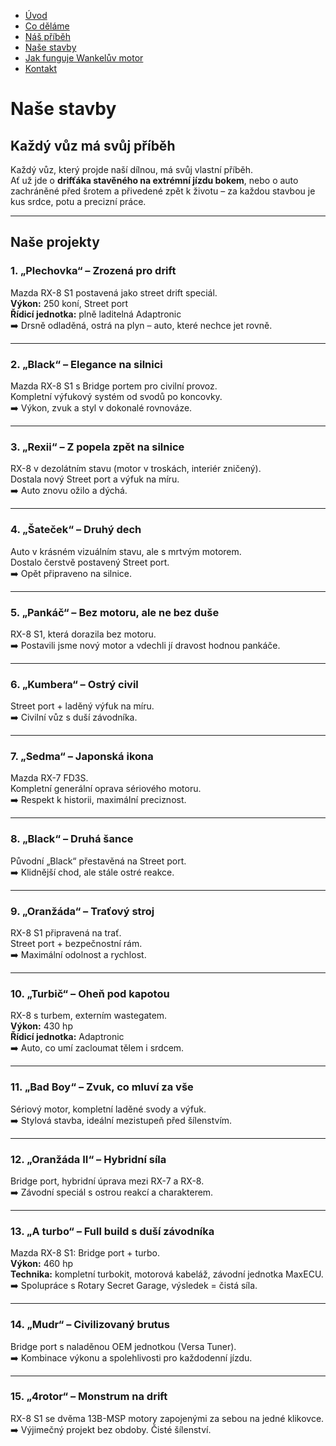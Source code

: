 - [Úvod](uvod.md)
- [Co děláme](codelame.md)
- [Náš příběh](pribeh.md)
- [Naše stavby](projekty.md)
- [Jak funguje Wankelův motor](jakfunguje.md)
- [Kontakt](kontakt.md)

<!-- Hlavní nadpis -->
# Naše stavby

## Každý vůz má svůj příběh
Každý vůz, který projde naší dílnou, má svůj vlastní příběh.  
Ať už jde o **drifťáka stavěného na extrémní jízdu bokem**, nebo o auto zachráněné před šrotem a přivedené zpět k životu – za každou stavbou je kus srdce, potu a precizní práce.

---

## Naše projekty

### 1. „Plechovka“ – Zrozená pro drift
Mazda RX-8 S1 postavená jako street drift speciál.  
**Výkon:** 250 koní, Street port  
**Řídicí jednotka:** plně laditelná Adaptronic  
➡️ Drsně odladěná, ostrá na plyn – auto, které nechce jet rovně.

---

### 2. „Black“ – Elegance na silnici
Mazda RX-8 S1 s Bridge portem pro civilní provoz.  
Kompletní výfukový systém od svodů po koncovky.  
➡️ Výkon, zvuk a styl v dokonalé rovnováze.

---

### 3. „Rexii“ – Z popela zpět na silnice
RX-8 v dezolátním stavu (motor v troskách, interiér zničený).  
Dostala nový Street port a výfuk na míru.  
➡️ Auto znovu ožilo a dýchá.

---

### 4. „Šateček“ – Druhý dech
Auto v krásném vizuálním stavu, ale s mrtvým motorem.  
Dostalo čerstvě postavený Street port.  
➡️ Opět připraveno na silnice.

---

### 5. „Pankáč“ – Bez motoru, ale ne bez duše
RX-8 S1, která dorazila bez motoru.  
➡️ Postavili jsme nový motor a vdechli jí dravost hodnou pankáče.

---

### 6. „Kumbera“ – Ostrý civil
Street port + laděný výfuk na míru.  
➡️ Civilní vůz s duší závodníka.

---

### 7. „Sedma“ – Japonská ikona
Mazda RX-7 FD3S.  
Kompletní generální oprava sériového motoru.  
➡️ Respekt k historii, maximální preciznost.

---

### 8. „Black“ – Druhá šance
Původní „Black“ přestavěná na Street port.  
➡️ Klidnější chod, ale stále ostré reakce.

---

### 9. „Oranžáda“ – Traťový stroj
RX-8 S1 připravená na trať.  
Street port + bezpečnostní rám.  
➡️ Maximální odolnost a rychlost.

---

### 10. „Turbič“ – Oheň pod kapotou
RX-8 s turbem, externím wastegatem.  
**Výkon:** 430 hp  
**Řídicí jednotka:** Adaptronic  
➡️ Auto, co umí zacloumat tělem i srdcem.

---

### 11. „Bad Boy“ – Zvuk, co mluví za vše
Sériový motor, kompletní laděné svody a výfuk.  
➡️ Stylová stavba, ideální mezistupeň před šílenstvím.

---

### 12. „Oranžáda II“ – Hybridní síla
Bridge port, hybridní úprava mezi RX-7 a RX-8.  
➡️ Závodní speciál s ostrou reakcí a charakterem.

---

### 13. „A turbo“ – Full build s duší závodníka
Mazda RX-8 S1: Bridge port + turbo.  
**Výkon:** 460 hp  
**Technika:** kompletní turbokit, motorová kabeláž, závodní jednotka MaxECU.  
➡️ Spolupráce s Rotary Secret Garage, výsledek = čistá síla.

---

### 14. „Mudr“ – Civilizovaný brutus
Bridge port s naladěnou OEM jednotkou (Versa Tuner).  
➡️ Kombinace výkonu a spolehlivosti pro každodenní jízdu.

---

### 15. „4rotor“ – Monstrum na drift
RX-8 S1 se dvěma 13B-MSP motory zapojenými za sebou na jedné klikovce.  
➡️ Výjimečný projekt bez obdoby. Čisté šílenství.